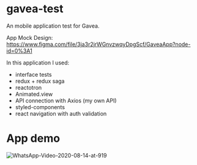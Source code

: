 # gavea-test
An mobile application test for Gavea.

App Mock Design:
https://www.figma.com/file/3ja3r2jrWGnvzwqyDpgScf/GaveaApp?node-id=0%3A1

In this application I used:
- interface tests
- redux + redux saga
- reactotron
- Animated.view
- API connection with Axios (my own API)
- styled-components
- react navigation with auth validation

# App demo
![WhatsApp-Video-2020-08-14-at-919](https://user-images.githubusercontent.com/37991230/90252522-07385300-de16-11ea-90ad-82872b0a656b.gif)

